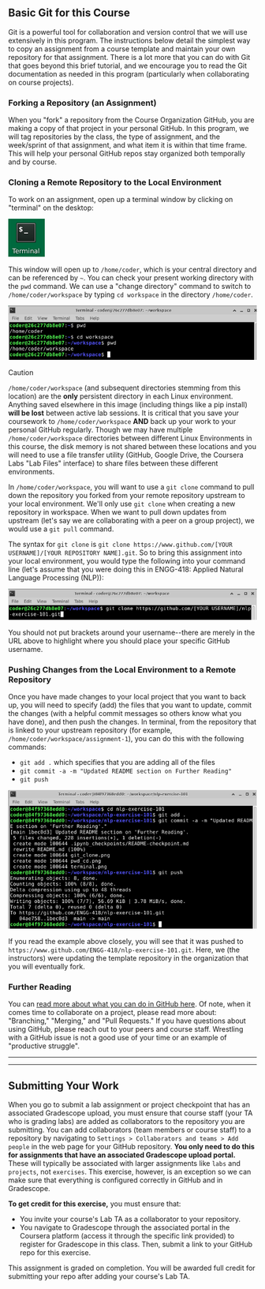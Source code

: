 ## Basic Git for this Course
Git is a powerful tool for collaboration and version control that we will use extensively in this program. The instructions below detail the simplest way to copy an assignment from a course template and maintain your own repository for that assignment. There is a lot more that you can do with Git that goes beyond this brief tutorial, and we encourage you to read the Git documentation as needed in this program (particularly when collaborating on course projects). 

### Forking a Repository (an Assignment)
When you "fork" a repository from the Course Organization GitHub, you are making a copy of that project in your personal GitHub. In this program, we will tag repositories by the class, the type of assignment, and the week/sprint of that assignment, and what item it is within that time frame. This will help your personal GitHub repos stay organized both temporally and by course.

### Cloning a Remote Repository to the Local Environment
To work on an assignment, open up a terminal window by clicking on "terminal" on the desktop:

![The desktop icon for "terminal"](./terminal.png)

This window will open up to `/home/coder`, which is your central directory and can be referenced by `~`. You can check your present working directory with the `pwd` command. We can use a "change directory" command to switch to `/home/coder/workspace` by typing `cd workspace` in the directory `/home/coder`. 

![Using the pwd and cd commands](./pwd_cd.png)

> [!CAUTION]
> `/home/coder/workspace` (and subsequent directories stemming from this location) are the **only** persistent directory in each Linux environment. Anything saved elsewhere in this image (including things like a pip install) **will be lost** between active lab sessions. It is critical that you save your coursework to `/home/coder/workspace` **AND** back up your work to your personal GitHub regularly.  Though we may have multiple `/home/coder/workspace` directories between different Linux Environments in this course, the disk memory is not shared between these locations and you will need to use a file transfer utility (GitHub, Google Drive, the Coursera Labs "Lab Files" interface) to share files between these different environments. 

In `/home/coder/workspace`, you will want to use a `git clone` command to pull down the repository you forked from your remote repository upstream to your local environment. We'll only use `git clone` when creating a new repository in workspace. When we want to pull down updates from upstream (let's say we are collaborating with a peer on a group project), we would use a `git pull` command.

The syntax for `git clone` is `git clone https://www.github.com/[YOUR USERNAME]/[YOUR REPOSITORY NAME].git`. So to bring this assignment into your local environment, you would type the following into your command line (let's assume that you were doing this in ENGG-418: Applied Natural Language Processing (NLP)):

![Using the git clone command to get a local copy of a remote repository](./git_clone.png) 

You should not put brackets around your username--there are merely in the URL above to highlight where you should place your specific GitHub username.

### Pushing Changes from the Local Environment to a Remote Repository
Once you have made changes to your local project that you want to back up, you will need to specify (add) the files that you want to update, commit the changes (with a helpful commit messages so others know what you have done), and then push the changes. In terminal, from the repository that is linked to your upstream repository (for example, `/home/coder/workspace/assignment-1`), you can do this with the following commands:

* `git add .` which specifies that you are adding all of the files 
* `git commit -a -m "Updated README section on Further Reading"`
* `git push`

![Using the git push command](./git_push.png)

If you read the example above closely, you will see that it was pushed to `https://www.github.com/ENGG-418/nlp-exercise-101.git`. Here, we (the instructors) were updating the template repository in the organization that you will eventually fork. 

### Further Reading
You can [read more about what you can do in GitHub here](https://docs.github.com/en). Of note, when it comes time to collaborate on a project, please read more about: "Branching," "Merging," and "Pull Requests." If you have questions about using GitHub, please reach out to your peers and course staff. Wrestling with a GitHub issue is not a good use of your time or an example of "productive struggle". 

---
---
## Submitting Your Work
When you go to submit a lab assignment or project checkpoint that has an associated Gradescope upload, you must ensure that course staff (your TA who is grading labs) are added as collaborators to the repository you are submitting. You can add collaborators (team members or course staff) to a repository by navigating to `Settings > Collaborators and teams > Add people` in the web page for your GitHub repository. **You only need to do this for assignments that have an associated Gradescope upload portal.** These will typically be associated with larger assignments like `labs` and `projects`, not `exercises`. This exercise, however, is an exception so we can make sure that everything is configured correctly in GitHub and in Gradescope.

**To get credit for this exercise,** you must ensure that:
* You invite your course's Lab TA as a collaborator to your repository.
* You navigate to Gradescope through the associated portal in the Coursera platform (access it through the specific link provided) to register for Gradescope in this class. Then, submit a link to your GitHub repo for this exercise.

This assignment is graded on completion. You will be awarded full credit for submitting your repo after adding your course's Lab TA.
